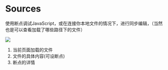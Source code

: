 # Sources

使用断点调试JavaScript，或在连接你本地文件的情况下，进行同步编辑，（当然也是可以查看加载了哪些路径下的文件）

![](http://i.imgur.com/pN7ePwm.jpg)

1. 当前页面加载的文件
2. 文件的具体内容(可设断点)
3. 断点的详情